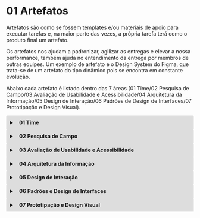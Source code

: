 # 01 Artefatos
Artefatos são como se fossem templates e/ou materiais de apoio para executar tarefas e, na maior parte das vezes, a própria tarefa terá como o produto final um artefato.

Os artefatos nos ajudam a padronizar, agilizar as entregas e elevar a nossa performance, também ajuda no entendimento da entrega por membros de outras equipes. 
Um exemplo de artefato é o Design System do Figma, que trata-se de um artefato do tipo dinâmico pois se encontra em constante evolução.

Abaixo cada artefato é listado dentro das 7 áreas (01 Time/02 Pesquisa de Campo/03 Avaliação de Usabilidade e Acessibilidade/04 Arquitetura da Informação/05 Design de Interação/06 Padrões de Design de Interfaces/07 Prototipação e Design Visual).

<details>
  <link rel="stylesheet" href="https://cdnjs.cloudflare.com/ajax/libs/font-awesome/5.15.3/css/all.min.css" integrity="sha512-iBBXm8fW90+nuLcSKlbmrPcLa0OT92xO1BIsZ+ywDWZCvqsWgccV3gFoRBv0z+8dLJgyAHIhR35VZc2oM/gI1w==" crossorigin="anonymous" referrerpolicy="no-referrer" />
  <summary style="
    background-color: #ddd;
    padding: 10px;
    font-weight: bold;
    border-radius: 4px 4px 0 0;
    cursor:pointer;"
    title="Clique aqui para visualizar os artefatos do Time">
    <i class="fas fa-users" style="color: #2879d0;margin-right:10px;"></i> 01 Time</summary>
  <div style="
    border: 1px solid #ddd;
    border-radius: 0 0 4px 4px;
    padding: 15px;">
    <p><b>Backlog no Trello</b></p>
    <p>Utilizado para viabilizar o nosso roadmap (linkar as tarefas criadas a cada uma das ideias de criação de artefatos).</p>
    <p>Veja nosso <a href="https://trello.com/b/OEbo1AKb/kanban" target="_blank">Backlog no Trello</a> é necessário ser convidado para visualizar.</p> 
    <hr>
    <p><b>Repositório e site de arquitetura de Design</b></p>
    <p>Utilizado para listar atividades relacionadas ao design. Seu acesso pode ser de dois modos:</p>
      <ol style="margin-left:20px;">
        <li><a href="https://github.com/Nasajon/Arquitetura/tree/master/Design" target="_blank">repositório de Arquitetura de Design</a> - que é a pasta onde tem o conteúdo relacionado à equipe de design;</li>
        <li><a href="https://nasajon.github.io/Arquitetura/" target="_blank">site Processos e Documentos de Arquitetura</a> - este mostra os mesmos conteúdos acima porém no formato de página, mas nesse há também outros assuntos pertencente a outras equipes, mas todas com o mesmo objetivo de ser um local de documentação de auxílio ao desenvolvimento de software da Nasajon.</li>
      </ol> 
    <hr>
    <p><b>Template personalizado para criar arquivos no Google Documentos</b></p>
    <p>Trata-se de um modelo personalizado criado a partir do Google Documentos para auxiliar em documentações. Saiba mais na página <a href="Template/googleDocumentos/">Template personalizado para criar arquivos no Google Documentos</a>.</p>    
    <hr>
    <p><b>Template de PR</b></p>
    <p>Para especificar e documentar tarefas relacionadas à equipe de design, checar se precisa realizar alguma melhoria, veja esse modelo de PR em <a href="https://github.com/Nasajon/Arquitetura/pull/56/commits/e079ca2e8ea16969da42c209d72184c943c604ae" target="_blank">Create template-PR_designer #56</a>.</p> 
    <hr>
    <p><b>Padrões para elaboração de documentações</b></p>
    <p>Será transcrito como uma página nesse site, até lá acesse <a href="https://docs.google.com/document/d/1SG369Vi4O3rwt9LK5uXvZKjzhzVMTOff2atJsqh2KJw/edit?usp=sharing" target="_blank">Padrões para elaboração de documentações</a>.</p> 
    <hr>
    <b>Artefatos futuros:</b>
    <ul>
      <li>Mapa de Stakeholders</li>
      <li>Mapa de habilidades</li>
      <li>Acompanhamento de Artefatos - semelhante ao <a href="https://docs.google.com/spreadsheets/d/1gk7MLzLXZYl6UM0NvgXuQad3iIogA35P4kTc4MVe6mM/edit?usp=sharing" target="_blank">Acompanhamento Design System</a></li>
    </ul>
  </div>
</details>
<details>
  <summary style="
    background-color: #ddd;
    padding: 10px;
    font-weight: bold;
    border-radius: 4px 4px 0 0;
    cursor:pointer;"
    title="Clique aqui para visualizar os artefatos da Pesquisa de Campo">
    <i class="fas fa-people-arrows" style="color: #2879d0;margin-right:10px;"></i> 02 Pesquisa de Campo</summary>
  <div style="
    border: 1px solid #ddd;
    border-radius: 0 0 4px 4px;
    padding: 15px;">
    <p>
      Criar as proto-personas de cada Sistema para nos auxiliar na priorização de nosso backlog e também para ajudar na imersão de nossas tarefas.
De acordo com a <a href="https://brasil.uxdesign.cc/a-diferen%C3%A7a-entre-personas-de-marketing-personas-de-design-e-proto-personas-3375ead5b725" target="_blank">UX Collective</a> <b>personas</b> e <b>proto-personas</b> são:
    </p> 
    <blockquote>
    No caso de UX, <b>Personas</b> ajudam o time a entender quem é o consumidor para o qual determinada experiência está sendo projetada. Também pode ajudar a documentar algumas de suas características demográficas, desejos, necessidades, preocupações e objetivos ao interagirem com o produto/serviço.
    </blockquote>
    <blockquote>
    As <b>Proto-Personas</b> são um tipo de persona criado simplesmente com as informações que a empresa já possui sobre os consumidores.
    </blockquote>
  </div>
</details>
<details>
  <summary style="
    background-color: #ddd;
    padding: 10px;
    font-weight: bold;
    border-radius: 4px 4px 0 0;
    cursor:pointer;"
    title="Clique aqui para visualizar os artefatos da Avaliação de Usabilidade e Acessibilidade">
    <i class="fas fa-universal-access" style="color: #2879d0;margin-right:10px;"></i> 03 Avaliação de Usabilidade e Acessibilidade</summary>
  <div style="
    border: 1px solid #ddd;
    border-radius: 0 0 4px 4px;
    padding: 15px;">
    <p><a href="https://docs.google.com/spreadsheets/d/1nyqC-jr0lR1nMxqPoeGCqlo97uGF7rS2kKRYKP7vW6Q/edit?usp=sharing" target="_blank">Template de Avaliação Heurística</a> (artefato estático de baixo nível), a ideia é a automação dele utilizando templates do google formulário para alimentar essa planilha e evoluir essa planilha para agilizar alguns processos para a avaliação heurística.
    </p> 
    <p>
    Que conforme a <a href="https://uxdesign.blog.br/avalia%C3%A7%C3%A3o-heur%C3%ADstica-na-an%C3%A1lise-de-interfaces-218c2dd46164" target="_blank">UXdesign</a>, a <b>avaliação heurística</b> se refere a um:
    </p>
    <blockquote>
    termo cunhado por Jakob Nielsen e Rolf Molich em 1990, como método de inspeção para encontrar determinados tipos de problemas em uma interface do usuário.
    </blockquote>
    <blockquote>
    (...) para realizar uma boa <b>avaliação heurística</b>, é necessário um pequeno grupo de avaliadores com experiências sólidas em usabilidade, para examinar a interface e avaliar a sua conformidade com a lista de princípios de usabilidade escolhida previamente (as heurísticas).
    </blockquote>
  </div>
</details>
<details>
  <summary style="
    background-color: #ddd;
    padding: 10px;
    font-weight: bold;
    border-radius: 4px 4px 0 0;
    cursor:pointer;"
    title="Clique aqui para visualizar os artefatos da Arquitetura da Informação">
    <i class="fas fa-sitemap" style="color: #2879d0;margin-right:10px;"></i> 04 Arquitetura da Informação</summary>
  <div style="
    border: 1px solid #ddd;
    border-radius: 0 0 4px 4px;
    padding: 15px;">
    <p>
    Criar tabela (Google Sheets) com os menus dos sistemas para que possa ser sincronizado com os nossos protótipos no Figma.
    </p> 
  </div>
</details>
<details>
  <summary style="
    background-color: #ddd;
    padding: 10px;
    font-weight: bold;
    border-radius: 4px 4px 0 0;
    cursor:pointer;"
    title="Clique aqui para visualizar os artefatos do Design de Interação">
    <i class="far fa-hand-point-up" style="color: #2879d0;margin-right:10px;"></i> 05 Design de Interação</summary>
  <div style="
    border: 1px solid #ddd;
    border-radius: 0 0 4px 4px;
    padding: 15px;">
    <p><b>Documentações de Padronização dos Sistemas Web</b></p>
    <p><i>Mensagens de Feedback</i></p>
    <p>Será transcrito como uma página nesse site, até lá acesse o documento <a href="https://docs.google.com/document/d/1xduQWEpeytvVIf_UogBTp11GMNWAexOQj9N3ziVAAOk/edit?usp=sharing" target="_blank">Mensagens de Feedback</a>.</p> 
    <hr>
    <p><i>Modais de Confirmação</i></p>
    <p>Será transcrito como uma página nesse site, até lá acesse o documento <a href="https://docs.google.com/document/d/1G4WNmMD6UYjwiI4AhBPMzJWE6XEd8k6YqIJuqrQHgIc/edit?usp=sharing" target="_blank">Modais de Confirmação</a>.</p> 
    <hr>
    <p><i>Títulos, subtítulos, textos descritivos e nomenclaturas CRUD</i></p>
    <p>Será transcrito como uma página nesse site, até lá acesse o documento <a href="https://docs.google.com/document/d/1dBfufYRCpI4HPdgBqyQzAHwDorIhXXtKvanzY6TMXlI/edit?usp=sharing" target="_blank">Títulos, subtítulos, textos descritivos e nomenclaturas CRUD</a>.</p> 
    <hr>
    <p><i>Header e Menus</i></p>
    <p>Será transcrito como uma página nesse site, até lá acesse o documento <a href="https://docs.google.com/document/d/1VAF0CPGotzF2t8Jl6v3xIo6w8ZL6X8oz3253STs8_eE/edit?usp=sharing" target="_blank">Header e Menus</a>.</p> 
  </div>
</details>
<details>
  <summary style="
    background-color: #ddd;
    padding: 10px;
    font-weight: bold;
    border-radius: 4px 4px 0 0;
    cursor:pointer;"
    title="Clique aqui para visualizar os artefatos dos Padrões e Design de Interfaces">
    <i class="fas fa-window-restore" style="color: #2879d0;margin-right:10px;"></i> 06 Padrões e Design de Interfaces</summary>
  <div style="
    border: 1px solid #ddd;
    border-radius: 0 0 4px 4px;
    padding: 15px;">
    <p>
    Criar template para as Apresentações de Funcionalidades dos Sistemas Web.
    </p> 
  </div>
</details>
<details>
  <summary style="
    background-color: #ddd;
    padding: 10px;
    font-weight: bold;
    border-radius: 4px 4px 0 0;
    cursor:pointer;"
    title="Clique aqui para visualizar os artefatos de Prototipação e Design Visual">
    <i class="fab fa-figma" style="color: #2879d0;margin-right:10px;"></i> 07 Prototipação e Design Visual</summary>
  <div style="
    border: 1px solid #ddd;
    border-radius: 0 0 4px 4px;
    padding: 15px;">
    <p><b>Acompanhamento Design System</b></p>
    <p>Se encontra em formato de google planilha para automatizar alguns processos, acesse em <a href="https://docs.google.com/spreadsheets/d/1gk7MLzLXZYl6UM0NvgXuQad3iIogA35P4kTc4MVe6mM/edit?usp=sharing" target="_blank">Acompanhamento Design System</a>. (artefato dinâmico de alto nível)</p> 
    <hr>
    <p><b>Design System</b></p>
    <p>Pode-se acessar em dois formatos:</p> 
    <ol style="margin-left:20px;">
      <li><a href="https://www.figma.com/proto/Iz5rlCqV5gV8JOCKLtk23J/Design-System-2.0?page-id=1439%3A19978&node-id=1102%3A0&viewport=45%2C120%2C0.11756104975938797&scaling=scale-down" target="_blank">Figma</a> - o design em seu formato de protótipo;</li>
      <li><a href="http://ui.nasajon.com.br.s3-website-us-west-2.amazonaws.com/#!/instalacao" target="_blank">Nasajon-UI</a> - o design em seu formato finalizado para uso.</li>
    </ol>
    <hr>
    <p><b>Template para especificação de componentes</b></p>
    <p>Atualmente há em três formatos:</p>
    <ol style="margin-left:20px;">
      <li>Google documentos - que pode ser acessado da mesma forma que o <a href="Template/googleDocumentos/">Template personalizado para criar arquivos no Google Documentos</a>, sendo neste acessar a opção de Template para especificação de componentes.</li>
      <li><a href="https://docs.google.com/document/d/1qxP1HDRNkqKi0aAND0O9oHobMmuR4S4k-0LyEF9FH4c/edit?usp=sharing" target="_blank">Formato markdown</a> - a ideia é dele virar um md automatizado quando o Nasajon-UI for reestruturado, até lá a cópia do código em .md é acessado por esse formato markdown.</li>
      <li><a href="https://github.com/Nasajon/Arquitetura/pull/57" target="_blank">Formato PR no gitHub</a> - nesse a ideia é de visualizar ele na prática, sendo esse o formato que será consolidado, o formato 2 é uma parte deste mas ainda preso em um doc para demonstração do que será utilizado, e esse é de fato a ideia consumada.</li>
    </ol> 
    <hr>
    <p><b>Listagem de protótipos</b></p>
    <p><u>Skeleton Screens</u></p>
    <p>É uma “tela de esqueleto”, uma interface de usuário com espaço reservado que se parece com um wireframe da página de carregamento, sem conteúdo, que é animada por um clarão de luz se movendo através dela e ao final da transição é os dados são carregados na página. Veja mais informações na página <a href="Skeleton%20Screens">Skeleton Screens</a>.</p> 
    <hr>
    <b>Artefatos futuros:</b>
    <ul>
      <li><a href="https://storybook.js.org/" target="_blank">Storybook</a> - é uma ferramenta de código aberto para a construção de componentes de interface do usuário e páginas de forma isolada. Ele agiliza o desenvolvimento, teste e documentação da IU.</li>
      <li><a href="https://uxplanet.org/marie-kondoing-for-ux-designers-organizing-my-figma-files-d1e4be32dd67" target="_blank">Capa protótipo Figma</a> - Template de arquivo do Figma com capa e informações envolvidas na tarefa (fluxos das tarefas dos usuários, stakeholders envolvidos, versões do protótipo, etc...) (artefato dinâmico de alto nível).</li>
      <li>Template de arquivo do Figma contendo todos os modelos de visualização das páginas do sistema.</li>
    <ul>
  </div>
</details>
